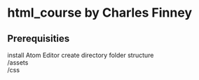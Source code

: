 # html_course by Charles Finney

## Prerequisities  
install Atom Editor
create directory folder structure  
/assets  
  /css  

